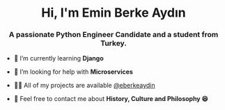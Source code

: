 

<h1 align="center">Hi, I'm Emin Berke Aydın</h1>
<h3 font-size="20" align="center">A passionate Python Engineer Candidate and a student from Turkey.</h3>


- 🌱 I’m currently learning **Django** 

- 🤝 I’m looking for help with **Microservices**

- 👨‍💻 All of my projects are available [@eberkeaydin](github.com/eberkeaydin)

- 💬 Feel free to contact me about **History, Culture and Philosophy 😆**




